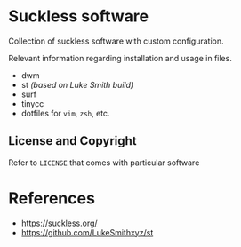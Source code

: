 # Suckless software
Collection of suckless software with custom configuration.

Relevant information regarding installation and usage in files.
+ dwm
+ st *(based on Luke Smith build)*
+ surf
+ tinycc
+ dotfiles for `vim`, `zsh`, etc.

## License and Copyright
Refer to `LICENSE` that comes with particular software

# References
- https://suckless.org/
- https://github.com/LukeSmithxyz/st
